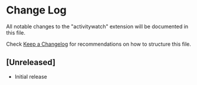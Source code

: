 # Change Log
All notable changes to the "activitywatch" extension will be documented in this file.

Check [Keep a Changelog](http://keepachangelog.com/) for recommendations on how to structure this file.

## [Unreleased]
- Initial release